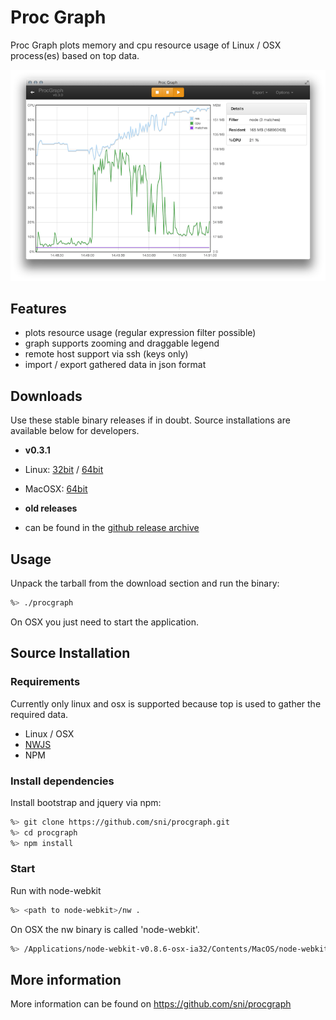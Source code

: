# Proc Graph

Proc Graph plots memory and cpu resource usage of Linux / OSX process(es) based on top data.

![Graph](resources/screenshots/graph.png)

## Features

* plots resource usage (regular expression filter possible)
* graph supports zooming and draggable legend
* remote host support via ssh (keys only)
* import / export gathered data in json format

## Downloads

Use these stable binary releases if in doubt. Source installations are available below for developers.

* **v0.3.1**

* Linux: [32bit](https://github.com/sni/procgraph/releases/download/v0.3.1/procgraph-0.3.1.linux.i686.tar.gz) / [64bit](https://github.com/sni/procgraph/releases/download/v0.3.1/procgraph-0.3.1.linux.x86_64.tar.gz)
* MacOSX: [64bit](https://github.com/sni/procgraph/releases/download/v0.3.1/procgraph-0.3.1.dmg)

* **old releases**

* can be found in the [github release archive](https://github.com/sni/procgraph/releases)

## Usage

Unpack the tarball from the download section and run the binary:

```bash
%> ./procgraph
```

On OSX you just need to start the application.

## Source Installation

### Requirements

Currently only linux and osx is supported because top is used to gather the required
data.

* Linux / OSX
* [NWJS](https://nwjs.io/)
* NPM

### Install dependencies

Install bootstrap and jquery via npm:

```bash
%> git clone https://github.com/sni/procgraph.git
%> cd procgraph
%> npm install
```

### Start

Run with node-webkit

```bash
%> <path to node-webkit>/nw .
```

On OSX the nw binary is called 'node-webkit'.

```bash
%> /Applications/node-webkit-v0.8.6-osx-ia32/Contents/MacOS/node-webkit .
```

## More information

More information can be found on <https://github.com/sni/procgraph>
